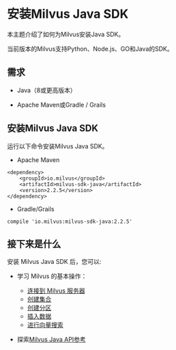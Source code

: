 安装Milvus Java SDK
=================

本主题介绍了如何为Milvus安装Java SDK。

当前版本的Milvus支持Python、Node.js、GO和Java的SDK。

需求
--

* Java（8或更高版本）

* Apache Maven或Gradle / Grails

安装Milvus Java SDK
-----------------

运行以下命令安装Milvus Java SDK。

* Apache Maven

```
<dependency>
    <groupId>io.milvus</groupId>
    <artifactId>milvus-sdk-java</artifactId>
    <version>2.2.5</version>
</dependency>

```

* Gradle/Grails

```
compile 'io.milvus:milvus-sdk-java:2.2.5'

```

接下来是什么
------

安装 Milvus Java SDK 后，您可以:

* 学习 Milvus 的基本操作：

	+ [连接到 Milvus 服务器](manage_connection.md)
	+ [创建集合](create_collection.md)
	+ [创建分区](create_partition.md)
	+ [插入数据](insert_data.md)
	+ [进行向量搜索](search.md)

* 探索[Milvus Java API参考](/api-reference/java/v2.2.5/About.md)
